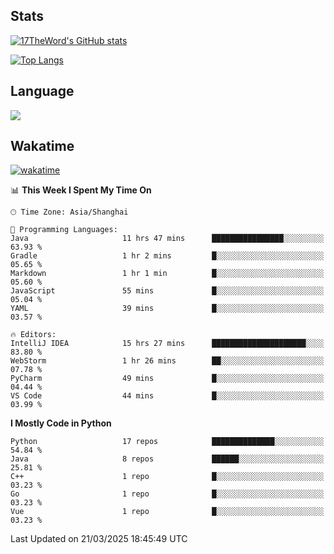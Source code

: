 ## Stats

[![17TheWord's GitHub stats](https://github-readme-stats.vercel.app/api?username=17TheWord&count_private=true&show_icons=true)](https://github.com/anuraghazra/github-readme-stats)

[![Top Langs](https://github-readme-stats.vercel.app/api/top-langs/?username=17TheWord&layout=compact&hide=html)](https://github.com/anuraghazra/github-readme-stats)

## Language

<img align="center" src="https://github-readme-stats-theword.vercel.app/api/wakatime?username=559772f0-9c03-4114-9e11-1b4b8b998e10&layout=compact&theme=dracula&hide_border=true">

## Wakatime

[![wakatime](https://wakatime.com/badge/user/559772f0-9c03-4114-9e11-1b4b8b998e10.svg)](https://wakatime.com/@559772f0-9c03-4114-9e11-1b4b8b998e10)

<!--START_SECTION:waka-->
📊 **This Week I Spent My Time On** 

```text
🕑︎ Time Zone: Asia/Shanghai

💬 Programming Languages: 
Java                     11 hrs 47 mins      ████████████████░░░░░░░░░   63.93 % 
Gradle                   1 hr 2 mins         █░░░░░░░░░░░░░░░░░░░░░░░░   05.65 % 
Markdown                 1 hr 1 min          █░░░░░░░░░░░░░░░░░░░░░░░░   05.60 % 
JavaScript               55 mins             █░░░░░░░░░░░░░░░░░░░░░░░░   05.04 % 
YAML                     39 mins             █░░░░░░░░░░░░░░░░░░░░░░░░   03.57 % 

🔥 Editors: 
IntelliJ IDEA            15 hrs 27 mins      █████████████████████░░░░   83.80 % 
WebStorm                 1 hr 26 mins        ██░░░░░░░░░░░░░░░░░░░░░░░   07.78 % 
PyCharm                  49 mins             █░░░░░░░░░░░░░░░░░░░░░░░░   04.44 % 
VS Code                  44 mins             █░░░░░░░░░░░░░░░░░░░░░░░░   03.99 % 
```

**I Mostly Code in Python** 

```text
Python                   17 repos            ██████████████░░░░░░░░░░░   54.84 % 
Java                     8 repos             ██████░░░░░░░░░░░░░░░░░░░   25.81 % 
C++                      1 repo              █░░░░░░░░░░░░░░░░░░░░░░░░   03.23 % 
Go                       1 repo              █░░░░░░░░░░░░░░░░░░░░░░░░   03.23 % 
Vue                      1 repo              █░░░░░░░░░░░░░░░░░░░░░░░░   03.23 % 
```




 Last Updated on 21/03/2025 18:45:49 UTC
<!--END_SECTION:waka-->
